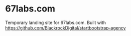 # 67labs.com

Temporary landing site for 67labs.com. Built with https://github.com/BlackrockDigital/startbootstrap-agency
